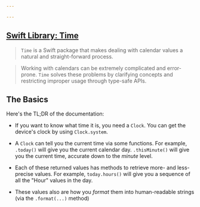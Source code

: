 ```yaml
---

---
```


## [Swift Library: Time](https://github.com/davedelong/time/)
> `Time` is a Swift package that makes dealing with calendar values a natural and straight-forward process.

> Working with calendars can be extremely complicated and error-prone. `Time` solves these problems by clarifying concepts and restricting improper usage through type-safe APIs.

## The Basics

Here's the TL;DR of the documentation:

- If you want to know what time it is, you need a `Clock`. You can get the device's clock by using `Clock.system`.

- A `Clock` can tell you the current time via some functions. For example, `.today()` will give you the current calendar day. `.thisMinute()` will give you the current time, accurate down to the _minute_ level.

- Each of these returned values has methods to retrieve more- and less- precise values. For example, `today.hours()` will give you a sequence of all the "Hour" values in the day.

- These values also are how you _format_ them into human-readable strings (via the `.format(...)` method)